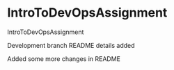 # IntroToDevOpsAssignment
IntroToDevOpsAssignment

Development branch README details added

Added some more changes in README
